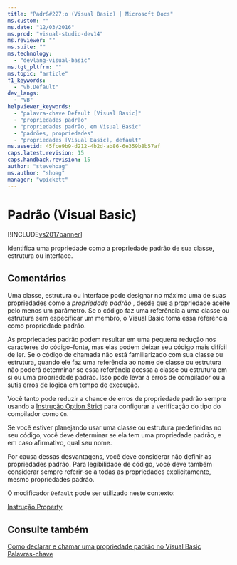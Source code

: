 ```yaml
---
title: "Padr&#227;o (Visual Basic) | Microsoft Docs"
ms.custom: ""
ms.date: "12/03/2016"
ms.prod: "visual-studio-dev14"
ms.reviewer: ""
ms.suite: ""
ms.technology: 
  - "devlang-visual-basic"
ms.tgt_pltfrm: ""
ms.topic: "article"
f1_keywords: 
  - "vb.Default"
dev_langs: 
  - "VB"
helpviewer_keywords: 
  - "palavra-chave Default [Visual Basic]"
  - "propriedades padrão"
  - "propriedades padrão, em Visual Basic"
  - "padrões, propriedades"
  - "propriedades [Visual Basic], default"
ms.assetid: 45fce9b9-d212-4b2d-ab86-6e359b8b57af
caps.latest.revision: 15
caps.handback.revision: 15
author: "stevehoag"
ms.author: "shoag"
manager: "wpickett"
---
```

# Padr&#227;o (Visual Basic)
[!INCLUDE[vs2017banner](../../../csharp/includes/vs2017banner.md)]

Identifica uma propriedade como a propriedade padrão de sua classe, estrutura ou interface.  
  
## Comentários  
 Uma classe, estrutura ou interface pode designar no máximo uma de suas propriedades como a *propriedade padrão* , desde que a propriedade aceite pelo menos um parâmetro.  Se o código faz uma referência a uma classe ou estrutura sem especificar um membro, o Visual Basic toma essa referência como propriedade padrão.  
  
 As propriedades padrão podem resultar em uma pequena redução nos caracteres do código\-fonte, mas elas podem deixar seu código mais difícil de ler.  Se o código de chamada não está familiarizado com sua classe ou estrutura, quando ele faz uma referência ao nome de classe ou estrutura não poderá determinar se essa referência acessa a classe ou estrutura em si ou uma propriedade padrão.  Isso pode levar a erros de compilador ou a sutis erros de lógica em tempo de execução.  
  
 Você tanto pode reduzir a chance de erros de propriedade padrão sempre usando a [Instrução Option Strict](../../../visual-basic/language-reference/statements/option-strict-statement.md) para configurar a verificação do tipo do compilador como `On`.  
  
 Se você estiver planejando usar uma classe ou estrutura predefinidas no seu código, você deve determinar se ela tem uma propriedade padrão, e em caso afirmativo, qual seu nome.  
  
 Por causa dessas desvantagens, você deve considerar não definir as propriedades padrão.  Para legibilidade de código, você deve também considerar sempre referir\-se a todas as propriedades explicitamente, mesmo propriedades padrão.  
  
 O modificador `Default` pode ser utilizado neste contexto:  
  
 [Instrução Property](../../../visual-basic/language-reference/statements/property-statement.md)  
  
## Consulte também  
 [Como declarar e chamar uma propriedade padrão no Visual Basic](../../../visual-basic/programming-guide/language-features/procedures/how-to-declare-and-call-a-default-property.md)   
 [Palavras\-chave](../../../visual-basic/language-reference/keywords/index.md)